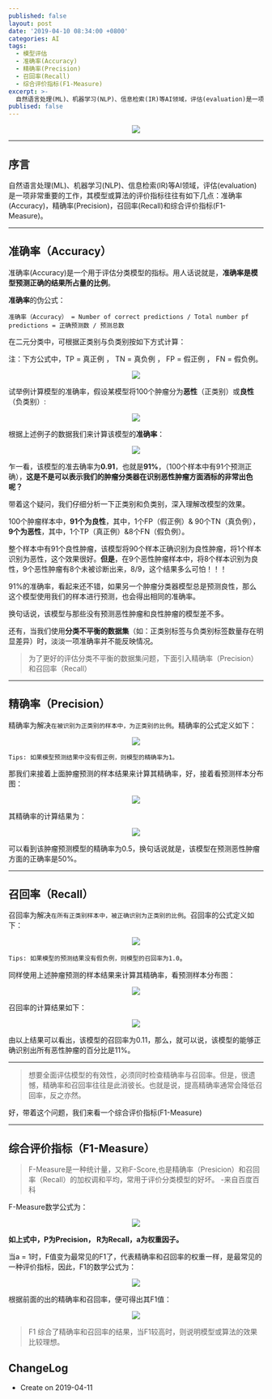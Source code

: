 ```yaml
---
published: false
layout: post
date: '2019-04-10 08:34:00 +0800'
categories: AI
tags:
  - 模型评估
  - 准确率(Accuracy)
  - 精确率(Precision)
  - 召回率(Recall)
  - 综合评价指标(F1-Measure)
excerpt: >-
  自然语言处理(ML)、机器学习(NLP)、信息检索(IR)等AI领域，评估(evaluation)是一项非常重要的工作，其模型或算法的评价指标往往有如下几点：准确率(Accuracy)，精确率(Precision)，召回率(Recall)和综合评价指标(F1-Measure)。
publised: false
---
```

<div align="center"><img src="https://www.bobinsun.cn/assets/images/logo-top.jpg"/></div>

---

## 序言

自然语言处理(ML)、机器学习(NLP)、信息检索(IR)等AI领域，评估(evaluation)是一项非常重要的工作，其模型或算法的评价指标往往有如下几点：准确率(Accuracy)，精确率(Precision)，召回率(Recall)和综合评价指标(F1-Measure)。

---

## 准确率（Accuracy）

准确率(Accuracy)是一个用于评估分类模型的指标。用人话说就是，**准确率是模型预测正确的结果所占量的比例**。

**准确率**的伪公式：

```
准确率（Accuracy） = Number of correct predictions / Total number pf predictions = 正确预测数 / 预测总数
```

在二元分类中，可根据正类别与负类别按如下方式计算：

注：下方公式中，TP = 真正例 ， TN = 真负例 ， FP = 假正例 ， FN = 假负例。

<div align="center"><img src="https://www.bobinsun.cn/assets/images/accuracy_01.png"/></div>

试举例计算模型的准确率，假设某模型将100个肿瘤分为**恶性**（正类别）或**良性**（负类别）:

<div align="center"><img src="https://www.bobinsun.cn/assets/images/accuracy_eg_01.png"/></div>

根据上述例子的数据我们来计算该模型的**准确率**：

<div align="center"><img src="https://www.bobinsun.cn/assets/images/accuracy_02.png"/></div>

乍一看，该模型的准去确率为**0.91**，也就是**91%**，（100个样本中有91个预测正确），**这是不是可以表示我们的肿瘤分类器在识别恶性肿瘤方面酒标的非常出色呢？**

带着这个疑问，我们仔细分析一下正类别和负类别，深入理解改模型的效果。

100个肿瘤样本中，**91个为良性**，其中，1个FP（假正例）& 90个TN（真负例），**9个为恶性**，其中，1个TP（真正例）&8个FN（假负例）。

整个样本中有91个良性肿瘤，该模型将90个样本正确识别为良性肿瘤，将1个样本识别为恶性，这个效果很好。**但是**，在9个恶性肿瘤样本中，将8个样本识别为良性，9个恶性肿瘤有8个未被诊断出来，8/9，这个结果多么可怕！！！

91%的准确率，看起来还不错，如果另一个肿瘤分类器模型总是预测良性，那么这个模型使用我们的样本进行预测，也会得出相同的准确率。

换句话说，该模型与那些没有预测恶性肿瘤和良性肿瘤的模型差不多。

还有，当我们使用**分类不平衡的数据集**（如：正类别标签与负类别标签数量存在明显差异）时，淡淡一项准确率并不能反映情况。

> 为了更好的评估分类不平衡的数据集问题，下面引入精确率（Precision）和召回率（Recall）

---

## 精确率（Precision）

精确率为解决`在被识别为正类别的样本中，为正类别的比例`。精确率的公式定义如下：

<div align="center"><img src="https://www.bobinsun.cn/assets/images/precision_01.png"/></div>

`Tips: 如果模型预测结果中没有假正例，则模型的精确率为1。`

那我们来接着上面肿瘤预测的样本结果来计算其精确率，好，接着看预测样本分布图：

<div align="center"><img src="https://www.bobinsun.cn/assets/images/precision_02.png"/></div>

其精确率的计算结果为：

<div align="center"><img src="https://www.bobinsun.cn/assets/images/precision_eg_01.png"/></div>

可以看到该肿瘤预测模型的精确率为0.5，换句话说就是，该模型在预测恶性肿瘤方面的正确率是50%。

---

## 召回率（Recall）

召回率为解决`在所有正类别样本中，被正确识别为正类别的比例`。召回率的公式定义如下：

<div align="center"><img src="https://www.bobinsun.cn/assets/images/recall_01.png"/></div>

`Tips: 如果模型的预测结果没有假负例，则模型的召回率为1.0`。

同样使用上述肿瘤预测的样本结果来计算其精确率，看预测样本分布图：

<div align="center"><img src="https://www.bobinsun.cn/assets/images/recall_eg_01.png"/></div>

召回率的计算结果如下：

<div align="center"><img src="https://www.bobinsun.cn/assets/images/recall_02.png"/></div>

由以上结果可以看出，该模型的召回率为0.11，那么，就可以说，该模型的能够正确识别出所有恶性肿瘤的百分比是11%。

---

> 想要全面评估模型的有效性，必须同时检查精确率与召回率。但是，很遗憾，精确率和召回率往往是此消彼长。也就是说，提高精确率通常会降低召回率，反之亦然。 

好，带着这个问题，我们来看一个综合评价指标(F1-Measure)

---

## 综合评价指标（F1-Measure）

> F-Measure是一种统计量，又称F-Score,也是精确率（Presicion）和召回率（Recall）的加权调和平均，常用于评价分类模型的好坏。			-来自百度百科

F-Measure数学公式为：

<div align="center"><img src="https://www.bobinsun.cn/assets/images/f1_measure_01.png"/></div>

**如上式中，P为Precision， R为Recall，a为权重因子。**

当a = 1时，F值变为最常见的F1了，代表精确率和召回率的权重一样，是最常见的一种评价指标，因此，F1的数学公式为：

<div align="center"><img src="https://www.bobinsun.cn/assets/images/f1_measure_02.png"/></div>

根据前面的出的精确率和召回率，便可得出其F1值：

<div align="center"><img src="https://www.bobinsun.cn/assets/images/f1_measure_03.png"/></div>

> F1 综合了精确率和召回率的结果，当F1较高时，则说明模型或算法的效果比较理想。

## ChangeLog

* Create on 2019-04-11
